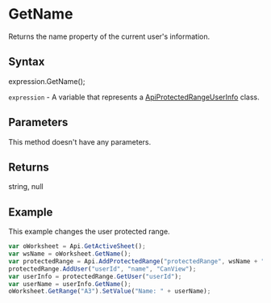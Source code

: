 # GetName

Returns the name property of the current user's information.

## Syntax

expression.GetName();

`expression` - A variable that represents a [ApiProtectedRangeUserInfo](../ApiProtectedRangeUserInfo.md) class.

## Parameters

This method doesn't have any parameters.

## Returns

string, null

## Example

This example changes the user protected range.

```javascript
var oWorksheet = Api.GetActiveSheet();
var wsName = oWorksheet.GetName();
var protectedRange = Api.AddProtectedRange("protectedRange", wsName + "!$A$1:$B$1");
protectedRange.AddUser("userId", "name", "CanView");
var userInfo = protectedRange.GetUser("userId");
var userName = userInfo.GetName();
oWorksheet.GetRange("A3").SetValue("Name: " + userName);
```
